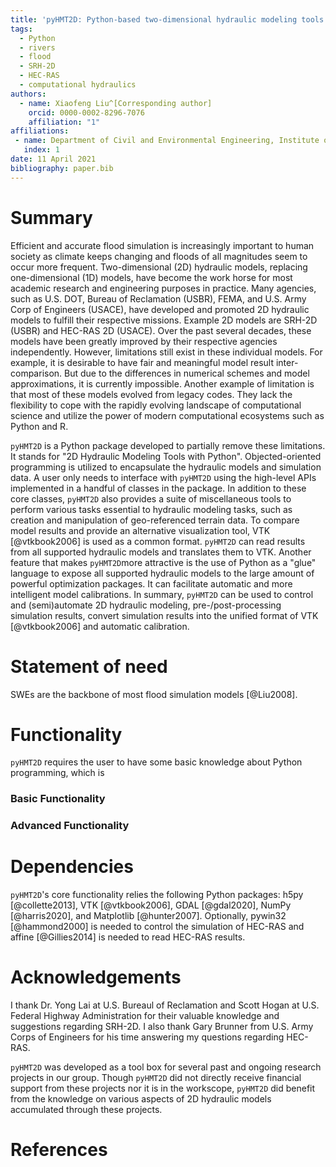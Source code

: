 ```yaml
---
title: 'pyHMT2D: Python-based two-dimensional hydraulic modeling tools'
tags:
  - Python
  - rivers
  - flood
  - SRH-2D
  - HEC-RAS
  - computational hydraulics
authors:
  - name: Xiaofeng Liu^[Corresponding author]
    orcid: 0000-0002-8296-7076
    affiliation: "1"
affiliations:
 - name: Department of Civil and Environmental Engineering, Institute of Computational and Data Sciences, The Pennsylvania State University
   index: 1
date: 11 April 2021
bibliography: paper.bib
---
```


# Summary
Efficient and accurate flood simulation is increasingly important to human society as climate keeps changing and floods of all magnitudes seem to occur more frequent. Two-dimensional (2D) hydraulic models, replacing one-dimensional (1D) models, have become the work horse for most academic research and engineering purposes in practice. Many agencies, such as U.S. DOT, Bureau of Reclamation (USBR), FEMA, and U.S. Army Corp of Engineers (USACE), have developed and promoted 2D hydraulic models to fulfill their respective missions. Example 2D models are SRH-2D (USBR) and HEC-RAS 2D (USACE). Over the past several decades, these models have been greatly improved by their respective agencies independently. However, limitations still exist in these individual models. For example, it is desirable to have fair and meaningful model result inter-comparison. But due to the differences in numerical schemes and model approximations, it is currently impossible. Another example of limitation is that most of these models evolved from legacy codes. They lack the flexibility to cope with the rapidly evolving landscape of computational science and utilize the power of modern computational ecosystems such as Python and R. 

`pyHMT2D` is a Python package developed to partially remove these limitations. It stands for "2D Hydraulic Modeling Tools with Python". Objected-oriented programming is utilized to encapsulate the hydraulic models and simulation data. A user only needs to interface with `pyHMT2D` using the high-level APIs implemented in a handful of classes in the package. In addition to these core classes, `pyHMT2D` also provides a suite of miscellaneous tools to perform various tasks essential to hydraulic modeling tasks, such as creation and manipulation of geo-referenced terrain data. To compare model results and provide an alternative visualization tool, VTK [@vtkbook2006] is used as a common format. `pyHMT2D` can read results from all supported hydraulic models and translates them to VTK. Another feature that makes `pyHMT2D`more attractive is the use of Python as a "glue" language to expose all supported hydraulic models to the large amount of powerful optimization packages. It can facilitate automatic and more intelligent model calibrations. In summary, `pyHMT2D` can be used to control and (semi)automate 2D hydraulic modeling, pre-/post-processing simulation results, convert simulation results into the unified format of VTK [@vtkbook2006] and automatic calibration.


# Statement of need


SWEs are the backbone of most flood simulation models [@Liu2008].

# Functionality

`pyHMT2D` requires the user to have some basic knowledge about Python programming, which is 


### Basic Functionality


### Advanced Functionality


# Dependencies

`pyHMT2D`'s  core functionality relies the following Python packages: h5py [@collette2013], VTK [@vtkbook2006], GDAL [@gdal2020], NumPy [@harris2020], and Matplotlib [@hunter2007]. Optionally, pywin32 [@hammond2000] is needed to control the simulation of HEC-RAS and affine [@Gillies2014] is needed to read HEC-RAS results. 

# Acknowledgements

I thank Dr. Yong Lai at U.S. Bureaul of Reclamation and Scott Hogan at U.S. Federal Highway Administration for their valuable knowledge and suggestions regarding SRH-2D. I also thank Gary Brunner from U.S. Army Corps of Engineers for his time answering my questions regarding HEC-RAS.

`pyHMT2D` was developed as a tool box for several past and ongoing research projects in our group. Though `pyHMT2D` did not directly receive financial support from these projects nor it is in the workscope, `pyHMT2D` did benefit from the knowledge on various aspects of 2D hydraulic models accumulated through these projects. 

# References

